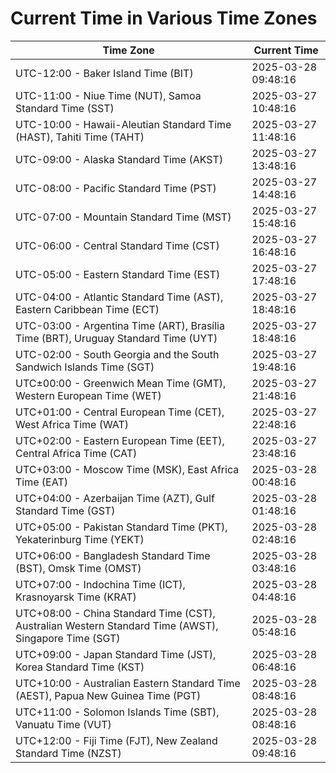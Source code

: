 # Current Time in Various Time Zones

| Time Zone | Current Time |
|-----------|--------------|
| UTC-12:00 - Baker Island Time (BIT) | 2025-03-28 09:48:16 |
| UTC-11:00 - Niue Time (NUT), Samoa Standard Time (SST) | 2025-03-27 10:48:16 |
| UTC-10:00 - Hawaii-Aleutian Standard Time (HAST), Tahiti Time (TAHT) | 2025-03-27 11:48:16 |
| UTC-09:00 - Alaska Standard Time (AKST) | 2025-03-27 13:48:16 |
| UTC-08:00 - Pacific Standard Time (PST) | 2025-03-27 14:48:16 |
| UTC-07:00 - Mountain Standard Time (MST) | 2025-03-27 15:48:16 |
| UTC-06:00 - Central Standard Time (CST) | 2025-03-27 16:48:16 |
| UTC-05:00 - Eastern Standard Time (EST) | 2025-03-27 17:48:16 |
| UTC-04:00 - Atlantic Standard Time (AST), Eastern Caribbean Time (ECT) | 2025-03-27 18:48:16 |
| UTC-03:00 - Argentina Time (ART), Brasília Time (BRT), Uruguay Standard Time (UYT) | 2025-03-27 18:48:16 |
| UTC-02:00 - South Georgia and the South Sandwich Islands Time (SGT) | 2025-03-27 19:48:16 |
| UTC±00:00 - Greenwich Mean Time (GMT), Western European Time (WET) | 2025-03-27 21:48:16 |
| UTC+01:00 - Central European Time (CET), West Africa Time (WAT) | 2025-03-27 22:48:16 |
| UTC+02:00 - Eastern European Time (EET), Central Africa Time (CAT) | 2025-03-27 23:48:16 |
| UTC+03:00 - Moscow Time (MSK), East Africa Time (EAT) | 2025-03-28 00:48:16 |
| UTC+04:00 - Azerbaijan Time (AZT), Gulf Standard Time (GST) | 2025-03-28 01:48:16 |
| UTC+05:00 - Pakistan Standard Time (PKT), Yekaterinburg Time (YEKT) | 2025-03-28 02:48:16 |
| UTC+06:00 - Bangladesh Standard Time (BST), Omsk Time (OMST) | 2025-03-28 03:48:16 |
| UTC+07:00 - Indochina Time (ICT), Krasnoyarsk Time (KRAT) | 2025-03-28 04:48:16 |
| UTC+08:00 - China Standard Time (CST), Australian Western Standard Time (AWST), Singapore Time (SGT) | 2025-03-28 05:48:16 |
| UTC+09:00 - Japan Standard Time (JST), Korea Standard Time (KST) | 2025-03-28 06:48:16 |
| UTC+10:00 - Australian Eastern Standard Time (AEST), Papua New Guinea Time (PGT) | 2025-03-28 08:48:16 |
| UTC+11:00 - Solomon Islands Time (SBT), Vanuatu Time (VUT) | 2025-03-28 08:48:16 |
| UTC+12:00 - Fiji Time (FJT), New Zealand Standard Time (NZST) | 2025-03-28 09:48:16 |
